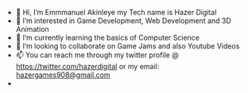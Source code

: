- 👋 Hi, I’m Emmmanuel Akinleye my Tech name is Hazer Digital
- 👀 I’m interested in Game Development, Web Development and 3D Animation
- 🌱 I’m currently learning the basics of Computer Science
- 💞️ I’m looking to collaborate on Game Jams and also Youtube Videos
- 📫 You can reach me through my twitter profile @ https://twitter.com/hazerdigital or my email: hazergames908@gmail.com
- 

<!---
hazerdigital/hazerdigital is a ✨ special ✨ repository because its `README.md` (this file) appears on your GitHub profile.
You can click the Preview link to take a look at your changes.
--->
